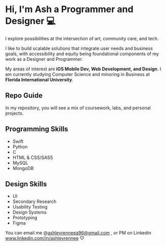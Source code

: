 # Hi, I'm Ash a Programmer and Designer  💻 
I explore possibilities at the intersection of art, community care, and tech. 

I like to build scalable solutions that integrate user needs and business goals, with accessibility and equity being foundational components of my work as a Designer and Programmer. 

My areas of interest are **iOS Mobile Dev, Web Development, and Design**.
I am currently studying Computer Science and minoring in Business at **Florida International University**.

## Repo Guide 
In my repository, you will see a mix of coursework, labs, and personal projects.

## Programming Skills
- Swift
- Python
- C
- HTML & CSS/SASS
- MySQL
- MongoDB

## Design Skills
- UI
- Secondary Research
- Usability Testing
- Design Systems
- Prototyping 
- Figma





You can email me @ashleyrenneea96@gmail.com , or PM on Linkedin www.linkedin.com/in/ashleyrennee ♡
